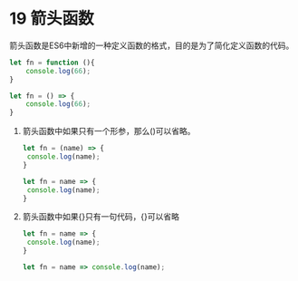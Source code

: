 # 19 箭头函数

箭头函数是ES6中新增的一种定义函数的格式，目的是为了简化定义函数的代码。

```javascript
let fn = function (){
	console.log(66);
}

let fn = () => {
	console.log(66);
}
```

1. 箭头函数中如果只有一个形参，那么()可以省略。

   ```javascript
   let fn = (name) => {
   	console.log(name);
   }
   
   let fn = name => {
   	console.log(name);
   }
   ```

   

2. 箭头函数中如果{}只有一句代码，{}可以省略

   ```javascript
   let fn = name => {
   	console.log(name);
   }
   
   let fn = name => console.log(name);
   ```

   